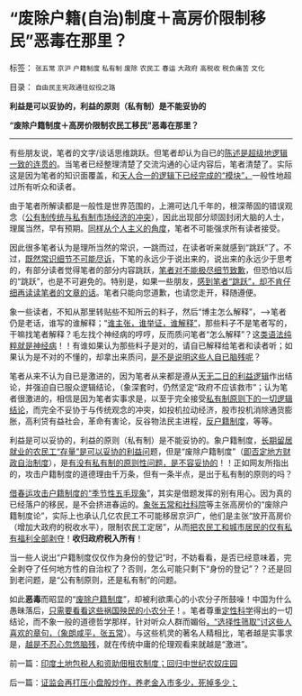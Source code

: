 # “废除户籍(自治)制度＋高房价限制移民”恶毒在那里？

标签： `张五常` `京沪` `户籍制度` `私有制` `废除` `农民工` `春运` `大政府` `高税收` `税负痛苦` `文化` 

目录： `自由民主宪政通往奴役之路`

**利益是可以妥协的，利益的原则（私有制）是不能妥协的**

**“废除户籍制度＋高房价限制农民工移民”恶毒在那里？**

****

有些朋友说，笔者的文字/谈话思维跳跃。但笔者却认为自已的[陈述是超级地逻辑一致的连贯的](../../../2009/9/23/为马克思作无罪辩护.md)。当笔者已经整理清楚了交流沟通的心证内容后，笔者清楚了。实际这是因为笔者的知识面覆盖，和[天人合一的逻辑下已经完成的“模块”，](../../../2011/6/26/结论是个体性的，谎言只能针对细节.md)一般性地超过所有听众和读者。

由于笔者所解读都是一般性是世界范围的，上溯可达几千年的，根深蒂固的错误观念（[公有制传统与私有制市场经济的冲突](../../../2010/6/25/个体价值观有可能“洗脑”吗？只有理性主义才有“洗脑.md)），因此出现部分顽固封闭大脑的人士，理属当然，早有预期。[同样从个人主义的角度](../../../2011/2/1/什么是人权？人道主义？和维护法纪.md)，笔者不可能强求所有读者接受。

因此很多笔者认为是理所当然的常识，一跳而过，在读者听来就感到“跳跃”了。不过，[既然常识细节不可能尽诉](../../../2011/12/27/“讲不讲科学”即“有没有逻辑”.md)，下笔的永远少于说出来的，说出来的永远少于思考的，有部分读者觉得笔者的部分内容跳跃，[笔者对不能极尽细节致歉](../../../2011/11/1/攻击个人观点的权威和他们的卫道.md)，但恐怕以后的“跳跃”，也是不可避免的。特别是，如果一些朋友，[感到笔者“跳跃”，却不肯仔细再读读笔者的文章的话](../../../2011/6/15/为什么会“同意，Concuring&nbsp;Opinion&quot;？.md)。笔者只能向您道歉，也请您走开，释随遵便。

象一些读者，不知从那里转贴些不知所云的料子，然后“博主怎么解释”，——>笔者仍是老话，谁写的谁解释；“[谁主张，谁举证，谁解释”](../../../2011/6/8/法治社会中的“造谣，人身攻击”如何诉讼？.md)，那些料子不是笔者写的，干嘛找笔者解释？毛左找个神经病的哼哼，反而质问笔者“怎么解释”？这[类语法纯粹就是神经病](../../../2009/10/7/极左是一种传染性精神病.md)！！有谁如果认为那些料子是对的，请自已解释给笔者和读者听；如果认为是不对的不懂的，却拿出来质问，[是不是说明这些人自已脑残呢](../../../2011/12/27/不用谦虚得随便当别人的奴隶.md)？

笔者从来不认为自已是激进的，因为笔者从来都是遵从[天无二日的利益逻辑](../../../2011/12/27/方法论比结论重要，没有方法论就无所谓观点.md)作出结论，并强迫自已服众逻辑结论，（象深套时，仍然坚定“政府不应该救市”；认为笔者很激进的，相信是因为笔者实事求是，以至于完全接受[私有制原则下的一切逻辑结论](../../../2011/11/3/“私有财产不可侵犯”应尽快入宪.md)，而完全不妥协于与传统观念的冲突，如投机拉动经济，股市投机消除通货膨胀，高利贷有益社会，革命有害论，反谷物法民主进程，[反户籍制度](../../../2011/1/25/改革可以渐进，但不应南辕北辙.md)，等等。

利益是可以妥协的，利益的原则（私有制）是不能妥协的。象户籍制度，[长期留居就业的农民工“存量”是可以妥协的利益问](../../../2009/10/23/跳出城乡死亡循环的代价和对价.md)题，但是“废除户籍制度”（[即否定地方财政自治制度](../../../2009/9/1/为什么地方财政社会保障排外是理所当然的.md)），是[有没有私有制的原则性问题，是不容妥协的](../../../2012/1/16/解决农民工问题，只能是废除“内地的谷物法”.md)！！正如网友所指出的，攻击户籍制度的道德理由千万条，但有一条半点，是出于私有制的原则的吗？

[借春运攻击户籍制度的“季节性五毛现象](../../../2010/2/9/春运涨价，实名制和打黑.md)”，其实是借题发挥的别有用心。因为真的已经落户的移民，是不会挤进春运的。[象张五常和社科院](../../../2009/6/5/社科院的户籍制度改革只不过是“均贫富”的倒退.md)等主张高房价的“废除户籍制度论”，实际上也承认几亿农民工不可能移居京沪广，他们是主张“放开高房价（增加大政府的税收水平），限制农民工定居”，从而[把农民工和城市居民的仅有私有福利全部剥夺](../../../2010/5/27/义务教育产业化，反户籍福利造福了谁.md)！**收归政府税入所有**！



当一些人说出“户籍制度仅仅作为身份的登记”时，不妨看看，是否已经意味着，完全剥夺了任何地方性的自治权了？否则，怎么可能只剩下“身份的登记”？？还是回到老问题，是“公有制原则，还是私有制”的问题。



如此**恶毒**而昭显的“[废除户籍制度](http://hi.baidu.com/darthchn/blog/item/6f9b0bfa2cd1b2384e4aea20.html)”，却被利欲熏心的小农分子所鼓噪！中国为什么愚昧落后，[只需要看看这些祸国殃民的小农分子](../../../2010/2/21/小农意识是中国农村的灾星.md)！。笔者尊重[定性科学](../../../2010/6/12/数学是文科理科的分界；数学是科学的成本.md)得出的一切结论，而不象一般的道德哲学那样，针对听众人群而媚俗[，“选择性筛取”讨这些人喜欢的章句，（象朗咸平，张五常](../../../2009/10/17/主流经济学家的选择性阉割.md)）。与这些机灵的著名人精相比，笔者越是实事求是，[越是不忍心忽悠脑残](../../../2009/9/23/为马克思作无罪辩护.md)，就在传统中庸的伦理观看来就越是“激进”。

前一篇：[印度土地包税人和资助佃租农制度；回归中世纪农奴庄园](../../../2012/1/17/印度土地包税人和资助佃租农制度；回归中世纪农奴庄园.md)

后一篇：[证监会再打压小盘股炒作，养老金入市多少，死掉多少；](../../../2012/1/17/证监会再打压小盘股炒作，养老金入市多少，死掉多少；.md)